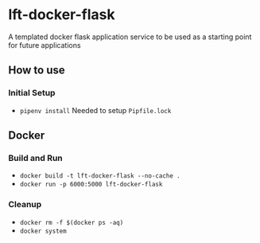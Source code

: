 # lft-docker-flask
A templated docker flask application service to be used as a starting point for future applications

## How to use
### Initial Setup
- `pipenv install` Needed to setup `Pipfile.lock`

## Docker
### Build and Run
- `docker build -t lft-docker-flask --no-cache .`
- `docker run -p 6000:5000 lft-docker-flask`

### Cleanup
- `docker rm -f $(docker ps -aq)`
- `docker system`
